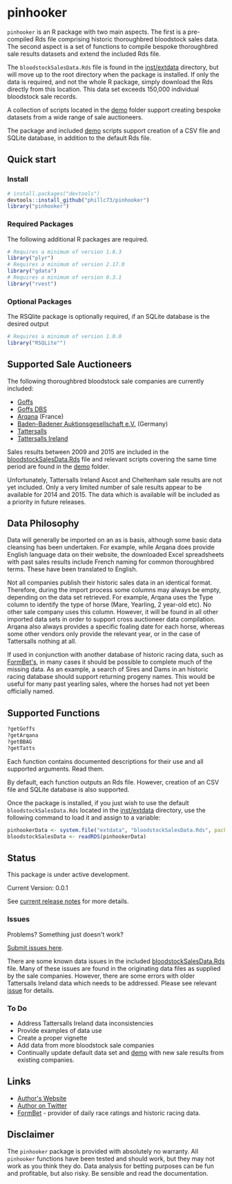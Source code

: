 pinhooker
=======

`pinhooker` is an R package with two main aspects. The first is a pre-compiled Rds file comprising historic thoroughbred bloodstock sales data. The second aspect is a set of functions to compile bespoke thoroughbred sale results datasets and extend the included Rds file.

The `bloodstockSalesData.Rds` file is found in the [inst/extdata](https://github.com/phillc73/pinhooker/tree/master/inst/extdata) directory, but will move up to the root directory when the package is installed. If only the data is required, and not the whole R package, simply download the Rds directly from this location. This data set exceeds 150,000 individual bloodstock sale records.

A collection of scripts located in the [demo](https://github.com/phillc73/pinhooker/tree/master/demo) folder support creating bespoke datasets from a wide range of sale auctioneers.

The package and included [demo](https://github.com/phillc73/pinhooker/tree/master/demo) scripts support creation of a CSV file and SQLite database, in addition to the default Rds file.

## Quick start

### Install

```r
# install.packages("devtools")
devtools::install_github("phillc73/pinhooker")
library("pinhooker")
```
### Required Packages

The following additional R packages are required.

```r
# Requires a minimum of version 1.8.3
library("plyr")
# Requires a minimum of version 2.17.0
library("gdata")
# Requires a minimum of version 0.3.1
library("rvest")
```
### Optional Packages

The RSQlite package is optionally required, if an SQLite database is the desired output

```r
# Requires a minimum of version 1.0.0
library("RSQLite"")
```
## Supported Sale Auctioneers

The following thoroughbred bloodstock sale companies are currently included:

* [Goffs](http://www.goffs.com)
* [Goffs DBS](http://www.goffsdbs.com)
* [Arqana](http://www.arqana.com) (France)
* [Baden-Badener Auktionsgesellschaft e.V.](http://www.bbag-sales.de/) (Germany)
* [Tattersalls](http://www.tattersalls.com)
* [Tattersalls Ireland](http://www.tattersalls.ie)

Sales results between 2009 and 2015 are included in the [bloodstockSalesData.Rds](https://github.com/phillc73/pinhooker/tree/master/inst/extdata) file and relevant scripts covering the same time period are found in the [demo](https://github.com/phillc73/pinhooker/tree/master/demo) folder.

Unfortunately, Tattersalls Ireland Ascot and Cheltenham sale results are not yet included. Only a very limited number of sale results appear to be available for 2014 and 2015. The data which is available will be included as a priority in future releases.

## Data Philosophy

Data will generally be imported on an as is basis, although some basic data cleansing has been undertaken. For example, while Arqana does provide English language data on their website, the downloaded Excel spreadsheets with past sales results include French naming for common thoroughbred terms. These have been translated to English.

Not all companies publish their historic sales data in an identical format. Therefore, during the import process some columns may always be empty, depending on the data set retrieved. For example, Arqana uses the Type column to identify the type of horse (Mare, Yearling, 2 year-old etc). No other sale company uses this column. However, it will be found in all other imported data sets in order to support cross auctioneer data compilation. Arqana also always provides a specific foaling date for each horse, whereas some other vendors only provide the relevant year, or in the case of Tattersalls nothing at all.

If used in conjunction with another database of historic racing data, such as [FormBet's](http://formbet.co.uk), in many cases it should be possible to complete much of the missing data. As an example, a search of Sires and Dams in an historic racing database should support returning progeny names. This would be useful for many past yearling sales, where the horses had not yet been officially named.

## Supported Functions

```r
?getGoffs
?getArqana
?getBBAG
?getTatts
```
Each function contains documented descriptions for their use and all supported arguments. Read them.

By default, each function outputs an Rds file. However, creation of an CSV file and SQLite database is also supported.

Once the package is installed, if you just wish to use the default `bloodstockSalesData.Rds` located in the [inst/extdata](https://github.com/phillc73/pinhooker/tree/master/inst/extdata) directory, use the following command to load it and assign to a variable:

```r
pinhookerData <- system.file("extdata", "bloodstockSalesData.Rds", package = "pinhooker")
bloodstockSalesData <- readRDS(pinhookerData)
```
## Status

This package is under active development.

Current Version: 0.0.1

See [current release notes](https://github.com/phillc73/pinhooker/releases) for more details.

### Issues

Problems? Something just doesn't work?

[Submit issues here](https://github.com/phillc73/pinhooker/issues).

There are some known data issues in the included [bloodstockSalesData.Rds](https://github.com/phillc73/pinhooker/tree/master/inst/extdata) file. Many of these issues are found in the originating data files as supplied by the sale companies. However, there are some errors with older Tattersalls Ireland data which needs to be addressed. Please see relevant [issue](https://github.com/phillc73/pinhooker/issues/1) for details.

### To Do

* Address Tattersalls Ireland data inconsistencies
* Provide examples of data use
* Create a proper vignette
* Add data from more bloodstock sale companies
* Continually update default data set and [demo](https://github.com/phillc73/pinhooker/tree/master/demo) with new sale results from existing companies.

## Links

* [Author's Website](http://www.starkingdom.co.uk)
* [Author on Twitter](https://twitter.com/_starkingdom)
* [FormBet](http://formbet.co.uk) - provider of daily race ratings and historic racing data.

## Disclaimer

The `pinhooker` package is provided with absolutely no warranty. All `pinhooker` functions have been tested and should work, but they may not work as you think they do. Data analysis for betting purposes can be fun and profitable, but also risky. Be sensible and read the documentation.
